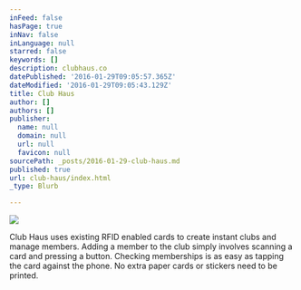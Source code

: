 ```yaml
---
inFeed: false
hasPage: true
inNav: false
inLanguage: null
starred: false
keywords: []
description: clubhaus.co
datePublished: '2016-01-29T09:05:57.365Z'
dateModified: '2016-01-29T09:05:43.129Z'
title: Club Haus
author: []
authors: []
publisher:
  name: null
  domain: null
  url: null
  favicon: null
sourcePath: _posts/2016-01-29-club-haus.md
published: true
url: club-haus/index.html
_type: Blurb

---
```

![](https://the-grid-user-content.s3-us-west-2.amazonaws.com/be4ba5a4-dae9-4c19-9be3-d38dad3097be.png)

Club Haus uses existing RFID enabled cards to create instant clubs and manage members. Adding a member to the club simply involves scanning a card and pressing a button. Checking memberships is as easy as tapping the card against the phone. No extra paper cards or stickers need to be printed.